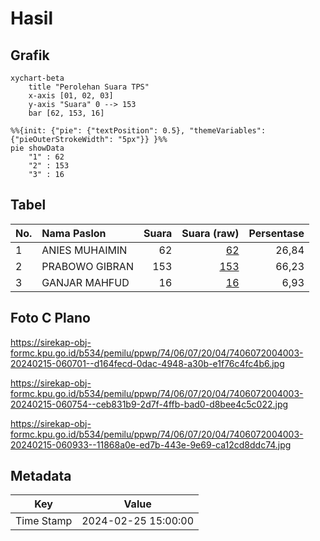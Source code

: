 # Hasil

## Grafik

```mermaid
xychart-beta
    title "Perolehan Suara TPS"
    x-axis [01, 02, 03]
    y-axis "Suara" 0 --> 153
    bar [62, 153, 16]
```

```mermaid
%%{init: {"pie": {"textPosition": 0.5}, "themeVariables": {"pieOuterStrokeWidth": "5px"}} }%%
pie showData
    "1" : 62
    "2" : 153
    "3" : 16
```

## Tabel

| No. | Nama Paslon    | Suara | Suara (raw) | Persentase |
|:--- |:-------------- | -----:| -----------:| ----------:|
| 1   | ANIES MUHAIMIN | 62    | [62][p-1]   | 26,84      |
| 2   | PRABOWO GIBRAN | 153   | [153][p-2]  | 66,23      |
| 3   | GANJAR MAHFUD  | 16    | [16][p-3]   | 6,93       |


[p-1]: https://github.com/gigit-pemilu/pemilu-2024-74-sulawesi-tenggara/blob/main/pilpres/hitung-suara/sub/74-sulawesi-tenggara/sub/06-bombana/sub/07-poleang-barat/sub/2004-ranokomea/sub/003-tps/sub/paslon-1.txt
[p-2]: https://github.com/gigit-pemilu/pemilu-2024-74-sulawesi-tenggara/blob/main/pilpres/hitung-suara/sub/74-sulawesi-tenggara/sub/06-bombana/sub/07-poleang-barat/sub/2004-ranokomea/sub/003-tps/sub/paslon-2.txt
[p-3]: https://github.com/gigit-pemilu/pemilu-2024-74-sulawesi-tenggara/blob/main/pilpres/hitung-suara/sub/74-sulawesi-tenggara/sub/06-bombana/sub/07-poleang-barat/sub/2004-ranokomea/sub/003-tps/sub/paslon-3.txt

## Foto C Plano

https://sirekap-obj-formc.kpu.go.id/b534/pemilu/ppwp/74/06/07/20/04/7406072004003-20240215-060701--d164fecd-0dac-4948-a30b-e1f76c4fc4b6.jpg

https://sirekap-obj-formc.kpu.go.id/b534/pemilu/ppwp/74/06/07/20/04/7406072004003-20240215-060754--ceb831b9-2d7f-4ffb-bad0-d8bee4c5c022.jpg

https://sirekap-obj-formc.kpu.go.id/b534/pemilu/ppwp/74/06/07/20/04/7406072004003-20240215-060933--11868a0e-ed7b-443e-9e69-ca12cd8ddc74.jpg


## Metadata

| Key        | Value               |
| ---------- | ------------------- |
| Time Stamp | 2024-02-25 15:00:00 |



